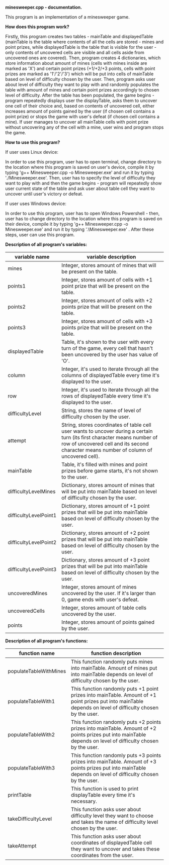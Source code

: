 **minesweeper.cpp - documentation.**

This program is an implementation of a minesweeper game.

**How does this program work?**

Firstly, this program creates two tables - mainTable and displayedTable (mainTable is the table where contents of all the cells are stored - mines and point prizes, while displayedTable is the table that is visible for the user - only contents of uncovered cells are visible and all cells aside from uncovered ones are covered). Then, program creates 4 dictionaries, which store information about amount of mines (cells with mines inside are marked as 'X') and certain point prizes (+1/+2/+3 points, cells with point prizes are marked as '1'/'2'/'3') which will be put into cells of mainTable based on level of difficulty chosen by the user. Then, program asks user about level of difficulty they want to play with and randomly populates the table with amount of mines and certain point prizes accordingly to chosen level of difficulty. After the table has been populated, the game begins - program repeatedly displays user the displayTable, asks them to uncover one cell of their choice and, based on contents of uncovered cell, either increases amount of points gained by the user (if chosen cell contains a point prize) or stops the game with user's defeat (if chosen cell contains a mine). If user manages to uncover all mainTable cells with point prize without uncovering any of the cell with a mine, user wins and program stops the game. 

**How to use this program?**

If user uses Linux device:

In order to use this program, user has to open terminal, change directory to the location where this program is saved on user's device, compile it by typing 'g++ Minesweeper.cpp -o Minesweeper.exe' and run it by typing './Minesweeper.exe'. Then, user has to specify the level of difficulty they want to play with and then the game begins - program will repeatedly show user current state of the table and ask user about table cell they want to uncover until user's victory or defeat.

If user uses Windows device:

In order to use this program, user has to open Windows Powershell - then, user has to change directory to the location where this program is saved on their device, compile it by typing 'g++ Minesweeper.cpp -o Minesweeper.exe' and run it by typing '.\Minesweeper.exe' . After these steps, user can use this program.

**Description of all program's variables:**

| variable name | variable description |
| ------------- | -------------------- |
| mines | Integer, stores amount of mines that will be present on the table. |
| points1 | Integer, stores amount of cells with +1 point prize that will be present on the table. |
| points2 | Integer, stores amount of cells with +2 points prize that will be present on the table. |
| points3 | Integer, stores amount of cells with +3 points prize that will be present on the table. |
| displayedTable | Table, it's shown to the user with every turn of the game, every cell that hasn't been uncovered by the user has value of 'O'. |
| column | Integer, it's used to iterate through all the columns of displayedTable every time it's displayed to the user. |
| row | Integer, it's used to iterate through all the rows of displayedTable every time it's displayed to the user. |
| difficultyLevel | String, stores the name of level of difficulty chosen by the user. |
| attempt | String, stores coordinates of table cell user wants to uncover during a certain turn (its first character means number of row of uncovered cell and its second character means number of column of uncovered cell). |
| mainTable | Table, it's filled with mines and point prizes before game starts, it's not shown to the user. |
| difficultyLevelMines | Dictionary, stores amount of mines that will be put into mainTable based on level of difficulty chosen by the user. |
| difficultyLevelPoint1 | Dictionary, stores amount of +1 point prizes that will be put into mainTable based on level of difficulty chosen by the user. |
| difficultyLevelPoint2 | Dictionary, stores amount of +2 point prizes that will be put into mainTable based on level of difficulty chosen by the user. |
| difficultyLevelPoint3 | Dictionary, stores amount of +3 point prizes that will be put into mainTable based on level of difficulty chosen by the user. |
| uncoveredMines | Integer, stores amount of mines uncovered by the user. If it's larger than 0, game ends with user's defeat. |
| uncoveredCells | Integer, stores amount of table cells uncovered by the user. |
| points | Integer, stores amount of points gained by the user. |

**Description of all program's functions:**

| function name | function description |
| ------------- | -------------------- |
| populateTableWithMines | This function randomly puts mines into mainTable. Amount of mines put into mainTable depends on level of difficulty chosen by the user. |
| populateTableWith1 | This function randomly puts +1 point prizes into mainTable. Amount of +1 point prizes put into mainTable depends on level of difficulty chosen by the user. |
| populateTableWith2 | This function randomly puts +2 points prizes into mainTable. Amount of +2 points prizes put into mainTable depends on level of difficulty chosen by the user. |
| populateTableWith3 | This function randomly puts +3 points prizes into mainTable. Amount of +3 points prizes put into mainTable depends on level of difficulty chosen by the user. |
| printTable | This function is used to print displayTable every time it's necessary. |
| takeDifficultyLevel | This function asks user about difficulty level they want to choose and takes the name of difficulty level chosen by the user. |
| takeAttempt | This function asks user about coordinates of displayedTable cell they want to uncover and takes these coordinates from the user. |